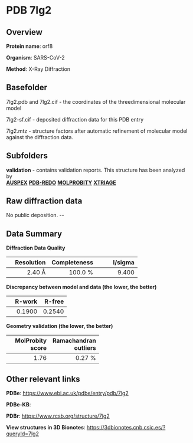 # PDB 7lg2

## Overview

**Protein name**: orf8

**Organism**: SARS-CoV-2

**Method**: X-Ray Diffraction



## Basefolder

7lg2.pdb and 7lg2.cif - the coordinates of the threedimensional molecular model

7lg2-sf.cif - deposited diffraction data for this PDB entry

7lg2.mtz - structure factors after automatic refinement of molecular model against the diffraction data.

## Subfolders





**validation** - contains validation reports. This structure has been analyzed by <br>[**AUSPEX**](https://github.com/thorn-lab/coronavirus_structural_task_force/tree/master/pdb/orf8/SARS-CoV-2/7lg2/validation/auspex) [**PDB-REDO**](https://github.com/thorn-lab/coronavirus_structural_task_force/tree/master/pdb/orf8/SARS-CoV-2/7lg2/validation/pdb-redo) [**MOLPROBITY**](https://github.com/thorn-lab/coronavirus_structural_task_force/tree/master/pdb/orf8/SARS-CoV-2/7lg2/validation/molprobity) [**XTRIAGE**](https://github.com/thorn-lab/coronavirus_structural_task_force/blob/master/pdb/orf8/SARS-CoV-2/7lg2/validation/Xtriage_output.log)  



## Raw diffraction data

No public deposition. --<br> 

## Data Summary
**Diffraction Data Quality**

|   | Resolution | Completeness| I/sigma |
|---|-------------:|----------------:|--------------:|
|   |2.40 Å|100.0 %|<img width=50/>9.400|

**Discrepancy between model and data (the lower, the better)**

|   | **R-work**| **R-free**   
|---|-------------:|----------------:|           
||  0.1900|  0.2540|

**Geometry validation (the lower, the better)**

|   |**MolProbity<br>score**| **Ramachandran<br>outliers** 
|---|-------------:|----------------:|
||  1.76|  0.27 %|

 

 



## Other relevant links 
**PDBe**:  https://www.ebi.ac.uk/pdbe/entry/pdb/7lg2

**PDBe-KB**:  
 
**PDBr**: https://www.rcsb.org/structure/7lg2 

**View structures in 3D Bionotes**: https://3dbionotes.cnb.csic.es/?queryId=7lg2

